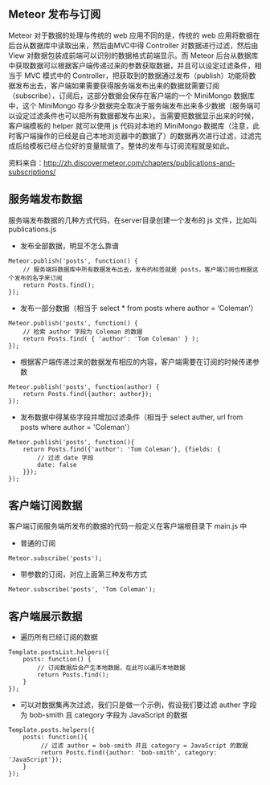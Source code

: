 ## Meteor 发布与订阅

Meteor 对于数据的处理与传统的 web 应用不同的是，传统的 web 应用将数据在后台从数据库中读取出来，然后由MVC中得 Controller 对数据进行过滤，然后由 View 对数据包装成前端可以识别的数据格式前端显示。而 Meteor 后台从数据库中获取数据可以根据客户端传递过来的参数获取数据，并且可以设定过滤条件，相当于 MVC 模式中的 Controller，把获取到的数据通过发布（publish）功能将数据发布出去，客户端如果需要获得服务端发布出来的数据就需要订阅（subscribe），订阅后，这部分数据会保存在客户端的一个 MiniMongo 数据库中，这个 MiniMongo 存多少数据完全取决于服务端发布出来多少数据（服务端可以设定过滤条件也可以把所有数据都发布出来）。当需要把数据显示出来的时候，客户端模板的 helper 就可以使用 js 代码对本地的 MiniMongo 数据库（注意，此时客户端操作的已经是自己本地浏览器中的数据了）的数据再次进行过滤，过滤完成后给模板已经占位好的变量赋值了。整体的发布与订阅流程就是如此。

资料来自：http://zh.discovermeteor.com/chapters/publications-and-subscriptions/

## 服务端发布数据

服务端发布数据的几种方式代码，在server目录创建一个发布的 js 文件，比如叫 publications.js

* 发布全部数据，明显不怎么靠谱
```
Meteor.publish('posts', function() {
    // 服务端将数据库中所有数据发布出去，发布的标签就是 posts，客户端订阅也根据这个发布的名字来订阅
    return Posts.find();
});
```

* 发布一部分数据（相当于 select * from posts where author = ‘Coleman’）
```
Meteor.publish('posts', function() {
    // 检索 author 字段为 Coleman 的数据
    return Posts.find( { 'author': 'Tom Coleman' } );
});
```

* 根据客户端传递过来的数据发布相应的内容，客户端需要在订阅的时候传递参数
```
Meteor.publish('posts', function(author) {
    return Posts.find({author: author});
});
```

* 发布数据中得某些字段并增加过滤条件（相当于 select auther, url from posts where author = 'Coleman'）
```
Meteor.publish('posts', function(){
    return Posts.find({'author': 'Tom Coleman'}, {fields: {
        // 过滤 date 字段
        date: false
    }});
});
```

## 客户端订阅数据

客户端订阅服务端所发布的数据的代码一般定义在客户端根目录下 main.js 中

* 普通的订阅
```
Meteor.subscribe('posts');
```

* 带参数的订阅，对应上面第三种发布方式
```
Meteor.subscribe('posts', 'Tom Coleman');
```

## 客户端展示数据

* 遍历所有已经订阅的数据
```
Template.postsList.helpers({
    posts: function() {
        // 订阅数据后会产生本地数据，在此可以遍历本地数据
        return Posts.find();
    }
});
```

* 可以对数据集再次过滤，我们只是做一个示例，假设我们要过滤 auther 字段为 bob-smith 且 category 字段为 JavaScript 的数据
```
Template.posts.helpers({
    posts: function(){
         // 过滤 author = bob-smith 并且 category = JavaScript 的数据
         return Posts.find({author: 'bob-smith', category: 'JavaScript'});
    }
});
```
